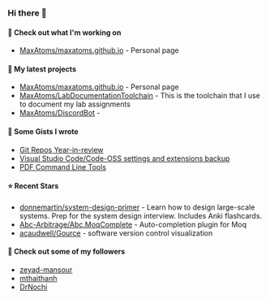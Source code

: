 ### Hi there 👋

#### 👷 Check out what I'm working on

- [MaxAtoms/maxatoms.github.io](https://github.com/MaxAtoms/maxatoms.github.io) - Personal page

#### 🌱 My latest projects

- [MaxAtoms/maxatoms.github.io](https://github.com/MaxAtoms/maxatoms.github.io) - Personal page
- [MaxAtoms/LabDocumentationToolchain](https://github.com/MaxAtoms/LabDocumentationToolchain) - This is the toolchain that I use to document my lab assignments
- [MaxAtoms/DiscordBot](https://github.com/MaxAtoms/DiscordBot) - 

#### 📓 Some Gists I wrote

- [Git Repos Year-in-review](https://gist.github.com/2586ee55c017c56db698a939220717a1)
- [Visual Studio Code/Code-OSS settings and extensions backup](https://gist.github.com/b30163855bc6995588a5af9e88b28e51)
- [PDF Command Line Tools](https://gist.github.com/0b5517977123cf1589a90f47985ca24b)

#### ⭐ Recent Stars

- [donnemartin/system-design-primer](https://github.com/donnemartin/system-design-primer) - Learn how to design large-scale systems. Prep for the system design interview.  Includes Anki flashcards.
- [Abc-Arbitrage/Abc.MoqComplete](https://github.com/Abc-Arbitrage/Abc.MoqComplete) - Auto-completion plugin for Moq
- [acaudwell/Gource](https://github.com/acaudwell/Gource) - software version control visualization

#### 👯 Check out some of my followers

- [zeyad-mansour](https://github.com/zeyad-mansour)
- [mthaithanh](https://github.com/mthaithanh)
- [DrNochi](https://github.com/DrNochi)
